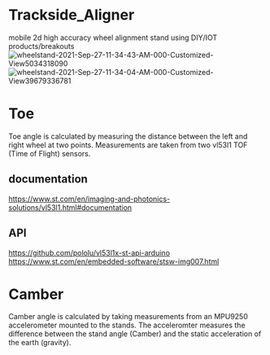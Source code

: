 # Trackside_Aligner
mobile 2d high accuracy wheel alignment stand using DIY/IOT products/breakouts
<img src="https://i.ibb.co/QKnbk2M/wheelstand-2021-Sep-27-11-34-43-AM-000-Customized-View5034318090.png" alt="wheelstand-2021-Sep-27-11-34-43-AM-000-Customized-View5034318090" border="0">
<img src="https://i.ibb.co/Jsqz7Lw/wheelstand-2021-Sep-27-11-34-04-AM-000-Customized-View39679336781.png" alt="wheelstand-2021-Sep-27-11-34-04-AM-000-Customized-View39679336781" border="0">

# Toe
Toe angle is calculated by measuring the distance between the left and right wheel at two points. Measurements are taken from two vl53l1 TOF (Time of Flight) sensors. 
## documentation
https://www.st.com/en/imaging-and-photonics-solutions/vl53l1.html#documentation
## API
https://github.com/pololu/vl53l1x-st-api-arduino
https://www.st.com/en/embedded-software/stsw-img007.html

# Camber
Camber angle is calculated by taking measurements from an MPU9250 accelerometer mounted to the stands. The acceleromter measures the difference between the stand angle (Camber) and the static acceleration of the earth (gravity).
